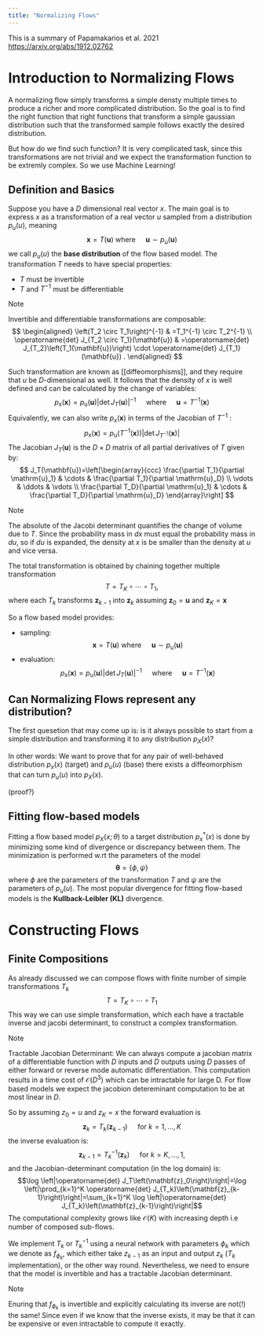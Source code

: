 ```yaml
---
title: "Normalizing Flows"
---
```

This is a summary of Papamakarios et al. 2021 https://arxiv.org/abs/1912.02762

# Introduction to Normalizing Flows


A normalizing flow simply transforms a simple densty multiple times to produce a richer and more complicated distribution. So the goal is to find the right function that right functions that transform a simple gaussian distribution such that the transformed sample follows exactly the desired distribution.

But how do we find such function? It is very complicated task, since this transformations are not trivial and we expect the transformation function to be extremly complex. So we use Machine Learning!


## Definition and Basics

Suppose you have a $D$ dimensional real vector $x$. The main goal is to express $x$ as a transformation of a real vector $u$ sampled from a distribution $p_u(u)$, meaning
$$
\mathbf{x}=T(\mathbf{u}) \text { where } \quad \mathbf{u} \sim p_{\mathrm{u}}(\mathbf{u})
$$
we call $p_u(u)$ the **base distribution** of the flow based model. The transformation $T$ needs to have special properties:
- $T$ must be invertible
- $T$ and $T^{-1}$ must be differentiable

> [!note]
>  Invertible and differentiable transformations are composable:
>  $$
\begin{aligned}
\left(T_2 \circ T_1\right)^{-1} & =T_1^{-1} \circ T_2^{-1} \\
\operatorname{det} J_{T_2 \circ T_1}(\mathbf{u}) & =\operatorname{det} J_{T_2}\left(T_1(\mathbf{u})\right) \cdot \operatorname{det} J_{T_1}(\mathbf{u}) .
\end{aligned}
$$

Such transformation are known as [[diffeomorphisms]], and they require that $u$ be $D$-dimensional as well. It follows that the density of $x$ is well defined and can be calculated by the change of variables:
$$
p_{\mathrm{x}}(\mathbf{x})=p_{\mathrm{u}}(\mathbf{u})\left|\operatorname{det} J_T(\mathbf{u})\right|^{-1} \quad \text { where } \quad \mathbf{u}=T^{-1}(\mathbf{x})
$$
Equivalently, we can also write $p_{\mathrm{x}}(\mathbf{x})$ in terms of the Jacobian of $T^{-1}$ :
$$
p_{\mathrm{x}}(\mathbf{x})=p_{\mathrm{u}}\left(T^{-1}(\mathbf{x})\right)\left|\operatorname{det} J_{T^{-1}}(\mathbf{x})\right|
$$
The Jacobian $J_T(\mathbf{u})$ is the $D \times D$ matrix of all partial derivatives of $T$ given by:
$$
J_T(\mathbf{u})=\left[\begin{array}{ccc}
\frac{\partial T_1}{\partial \mathrm{u}_1} & \cdots & \frac{\partial T_1}{\partial \mathrm{u}_D} \\
\vdots & \ddots & \vdots \\
\frac{\partial T_D}{\partial \mathrm{u}_1} & \cdots & \frac{\partial T_D}{\partial \mathrm{u}_D}
\end{array}\right]
$$
> [!note]
>  The absolute of the Jacobi determinant quantifies the change of volume due to $T$. Since the probability mass in $dx$ must equal the probability mass in $du$, so if $du$ is expanded, the density at $x$ is be smaller than the density at $u$ and vice versa.

The total transformation is obtained by chaining together multiple transformation $$
T=T_K \circ \cdots \circ T_1,$$
where each $T_k$ transforms $\mathbf{z}_{k-1}$ into $\mathbf{z}_k$ assuming $\mathbf{z}_0=\mathbf{u}$ and $\mathbf{z}_K=\mathbf{x}$

So a flow based model provides:
- sampling: $$
\mathbf{x}=T(\mathbf{u}) \text { where } \quad \mathbf{u} \sim p_{\mathrm{u}}(\mathbf{u})
$$
- evaluation: $$
p_{\mathrm{x}}(\mathbf{x})=p_{\mathrm{u}}(\mathbf{u})\left|\operatorname{det} J_T(\mathbf{u})\right|^{-1} \quad \text { where } \quad \mathbf{u}=T^{-1}(\mathbf{x})
$$
## Can Normalizing Flows represent any distribution?

The first quesetion that may come up is: is it always possible to start from a simple distribution and transforming it to any distribution $p_X(x)$?

In other words: We want to prove that for any pair of well-behaved distribution $p_x(x)$ (target) and $p_u(u)$ (base) there exists a diffeomorphism that can turn $p_u(u)$ into $p_X(x)$.

(proof?)

## Fitting flow-based models
Fitting a flow based model $p_X(x;\theta)$ to a target distribution $p_x^*(x)$ is done by minimizing some kind of divergence or discrepancy between them. The minimization is performed w.rt the parameters  of the model $$
\boldsymbol{\theta}=\{\phi, \psi\}
$$
where $\phi$ are the parameters of the transformation $T$ and $\psi$ are the parameters of $p_u(u)$. The most popular divergence for fitting flow-based models is the **Kullback-Leibler (KL)** divergence.



# Constructing Flows
## Finite Compositions
As already discussed we can compose flows with finite number of simple transformations $T_k$ 
$$T=T_K \circ \cdots \circ T_1$$
This way we can use simple transformation, which each have a tractable inverse and jacobi determinant, to construct a complex transformation.
> [!note]
> Tractable Jacobian Determinant: We can always compute a jacobian matrix of a differentiable function with $D$ inputs and $D$ outputs using $D$ passes of either forward or reverse mode automatic differentiation. This computation results in a time cost of $\mathcal{O}\left(D^3\right)$ which can be intractable for large D. For flow based models we expect the jacobion detereminant computation to be at most linear in $D$.

So by assuming $z_0 = u$ and $z_K = x$ the forward evaluation is 
$$\mathbf{z}_k=T_k\left(\mathbf{z}_{k-1}\right) \quad \text { for } k=1, \ldots, K$$
the inverse evaluation is:
$$\mathbf{z}_{k-1}=T_k^{-1}\left(\mathbf{z}_k\right) \quad \text { for } k=K, \ldots, 1,$$
and the Jacobian-determinant computation (in the log domain) is:
$$\log \left|\operatorname{det} J_T\left(\mathbf{z}_0\right)\right|=\log \left|\prod_{k=1}^K \operatorname{det} J_{T_k}\left(\mathbf{z}_{k-1}\right)\right|=\sum_{k=1}^K \log \left|\operatorname{det} J_{T_k}\left(\mathbf{z}_{k-1}\right)\right|$$
The computational complexity grows like $\mathcal{O}(K)$ with increasing depth i.e number of composed sub-flows.


We implement $T_k$ or $T_k^{-1}$ using a neural network with parameters $\phi_k$ which we denote as $f_{\phi_k}$, which either take $z_{k-1}$ as an input and output $z_k$ ($T_k$ implementation), or the other way round. Nevertheless, we need to ensure that the model is invertible and has a tractable Jacobian determinant.

> [!note]
> Enuring that $f_{\phi_k}$ is invertible and explicitly calculating its inverse are not(!) the same! Since even if we know that the inverse exists, it may be that it can be expensive or even intractable to compute it exactly.

